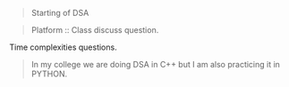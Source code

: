 > Starting of DSA

> Platform :: Class discuss question.

Time complexities questions.

> In my college we are doing DSA in C++ but I am also practicing it in PYTHON. 

